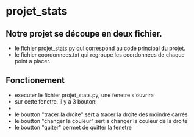 # projet_stats

## Notre projet se découpe en deux fichier.
- le fichier projet_stats.py qui correspond au code principal du projet.
- le fichier coordonnees.txt qui regroupe les coordonnees de chaque point a placer.

## Fonctionement
- executer le fichier projet_stats.py, une fenetre s'ouvrira
- sur cette fenetre, il y a 3 bouton:
- 
- le boutton "tracer la droite" sert a tracer la droite des moindre carrés
- le boutton "changer la couleur" sert a changer la couleur de la droite
- le boutton "quiter" permet de quitter la fenetre 

